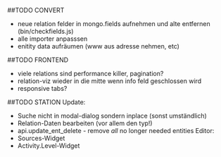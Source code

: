 ##TODO CONVERT
* neue relation felder in mongo.fields aufnehmen und alte entfernen (bin/checkfields.js)
* alle importer anpasssen
* enitity data aufräumen (www aus adresse nehmen, etc)

##TODO FRONTEND
* viele relations sind performance killer, pagination?
* relation-viz wieder in die mitte wenn info feld geschlossen wird
* responsive tabs?

##TODO STATION
Update:
* Suche nicht in modal-dialog sondern inplace (sonst umständlich)
* Relation-Daten bearbeiten (vor allem den typ!)
* api.update_ent_delete - remove _all_ no longer needed entities
Editor:
* Sources-Widget
* Activity.Level-Widget